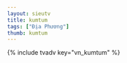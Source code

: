 ```yaml
---
layout: sieutv
title: kumtum
tags: ["Địa Phương"]
thumb: kumtum
---
```

{% include tvadv key="vn_kumtum" %}